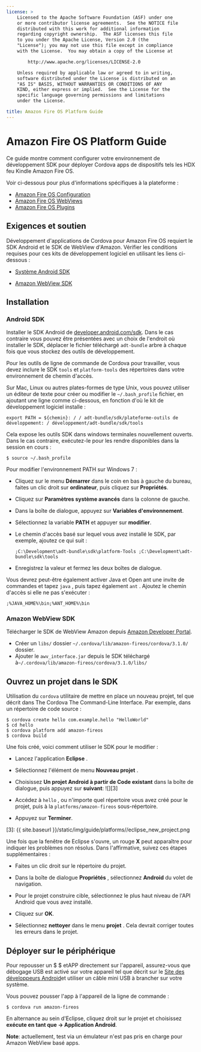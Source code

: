 ```yaml
---
license: >
    Licensed to the Apache Software Foundation (ASF) under one
    or more contributor license agreements.  See the NOTICE file
    distributed with this work for additional information
    regarding copyright ownership.  The ASF licenses this file
    to you under the Apache License, Version 2.0 (the
    "License"); you may not use this file except in compliance
    with the License.  You may obtain a copy of the License at

        http://www.apache.org/licenses/LICENSE-2.0

    Unless required by applicable law or agreed to in writing,
    software distributed under the License is distributed on an
    "AS IS" BASIS, WITHOUT WARRANTIES OR CONDITIONS OF ANY
    KIND, either express or implied.  See the License for the
    specific language governing permissions and limitations
    under the License.

title: Amazon Fire OS Platform Guide
---
```


# Amazon Fire OS Platform Guide

Ce guide montre comment configurer votre environnement de développement SDK pour déployer Cordova apps de dispositifs tels les HDX feu Kindle Amazon Fire OS.

Voir ci-dessous pour plus d'informations spécifiques à la plateforme :

*   [Amazon Fire OS Configuration](config.html)
*   [Amazon Fire OS WebViews](webview.html)
*   [Amazon Fire OS Plugins](plugin.html)

## Exigences et soutien

Développement d'applications de Cordova pour Amazon Fire OS requiert le SDK Android et le SDK de WebView d'Amazon. Vérifier les conditions requises pour ces kits de développement logiciel en utilisant les liens ci-dessous :

*   [Système Android SDK][1]

*   [Amazon WebView SDK][2]

 [1]: http://developer.android.com/sdk/
 [2]: https://developer.amazon.com/sdk/fire/IntegratingAWV.html#installawv

## Installation

### Android SDK

Installer le SDK Android de [developer.android.com/sdk][1]. Dans le cas contraire vous pouvez être présentées avec un choix de l'endroit où installer le SDK, déplacer le fichier téléchargé `adt-bundle` arbre à chaque fois que vous stockez des outils de développement.

Pour les outils de ligne de commande de Cordova pour travailler, vous devez inclure le SDK `tools` et `platform-tools` des répertoires dans votre environnement de chemin d'accès.

Sur Mac, Linux ou autres plates-formes de type Unix, vous pouvez utiliser un éditeur de texte pour créer ou modifier le `~/.bash_profile` fichier, en ajoutant une ligne comme ci-dessous, en fonction d'où le kit de développement logiciel installe :

    export PATH = ${chemin}: / / adt-bundle/sdk/plateforme-outils de développement: / développement/adt-bundle/sdk/tools
    

Cela expose les outils SDK dans windows terminales nouvellement ouverts. Dans le cas contraire, exécutez-le pour les rendre disponibles dans la session en cours :

    $ source ~/.bash_profile
    

Pour modifier l'environnement PATH sur Windows 7 :

*   Cliquez sur le menu **Démarrer** dans le coin en bas à gauche du bureau, faites un clic droit sur **ordinateur**, puis cliquez sur **Propriétés**.

*   Cliquez sur **Paramètres système avancés** dans la colonne de gauche.

*   Dans la boîte de dialogue, appuyez sur **Variables d'environnement**.

*   Sélectionnez la variable **PATH** et appuyer sur **modifier**.

*   Le chemin d'accès basé sur lequel vous avez installé le SDK, par exemple, ajoutez ce qui suit :
    
        ;C:\Development\adt-bundle\sdk\platform-Tools ;C:\Development\adt-bundle\sdk\tools
        

*   Enregistrez la valeur et fermez les deux boîtes de dialogue.

Vous devrez peut-être également activer Java et Open ant une invite de commandes et tapez `java` , puis tapez également `ant` . Ajoutez le chemin d'accès si elle ne pas s'exécuter :

    ;%JAVA_HOME%\bin;%ANT_HOME%\bin
    

### Amazon WebView SDK

Télécharger le SDK de WebView Amazon depuis [Amazon Developer Portal][2].

*   Créer un `libs/` dossier `~/.cordova/lib/amazon-fireos/cordova/3.1.0/` dossier.
*   Ajouter le `awv_interface.jar` depuis le SDK téléchargé à`~/.cordova/lib/amazon-fireos/cordova/3.1.0/libs/`

## Ouvrez un projet dans le SDK

Utilisation du `cordova` utilitaire de mettre en place un nouveau projet, tel que décrit dans The Cordova The Command-Line Interface. Par exemple, dans un répertoire de code source :

    $ cordova create hello com.example.hello "HelloWorld"
    $ cd hello
    $ cordova platform add amazon-fireos
    $ cordova build
    

Une fois créé, voici comment utiliser le SDK pour le modifier :

*   Lancez l'application **Eclipse** .

*   Sélectionnez l'élément de menu **Nouveau projet** .

*   Choisissez **Un projet Android à partir de Code existant** dans la boîte de dialogue, puis appuyez sur **suivant**: ![][3]

*   Accédez à `hello` , ou n'importe quel répertoire vous avez créé pour le projet, puis à la `platforms/amazon-fireos` sous-répertoire.

*   Appuyez sur **Terminer**.

 [3]: {{ site.baseurl }}/static/img/guide/platforms//eclipse_new_project.png

Une fois que la fenêtre de Eclipse s'ouvre, un rouge **X** peut apparaître pour indiquer les problèmes non résolus. Dans l'affirmative, suivez ces étapes supplémentaires :

*   Faites un clic droit sur le répertoire du projet.

*   Dans la boîte de dialogue **Propriétés** , sélectionnez **Android** du volet de navigation.

*   Pour le projet construire cible, sélectionnez le plus haut niveau de l'API Android que vous avez installé.

*   Cliquez sur **OK**.

*   Sélectionnez **nettoyer** dans le menu **projet** . Cela devrait corriger toutes les erreurs dans le projet.

## Déployer sur le périphérique

Pour repousser un $ $ etAPP directement sur l'appareil, assurez-vous que débogage USB est activé sur votre appareil tel que décrit sur le [Site des développeurs Android][4]et utiliser un câble mini USB à brancher sur votre système.

 [4]: http://developer.android.com/tools/device.html

Vous pouvez pousser l'app à l'appareil de la ligne de commande :

    $ cordova run amazon-fireos
    

En alternance au sein d'Eclipse, cliquez droit sur le projet et choisissez **exécute en tant que → Application Android**.

**Note**: actuellement, test via un émulateur n'est pas pris en charge pour Amazon WebView basé apps.
